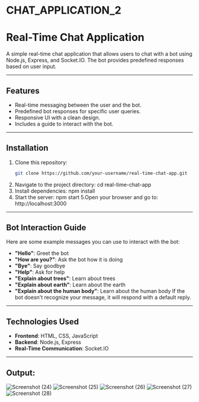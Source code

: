 # CHAT_APPLICATION_2

# Real-Time Chat Application

A simple real-time chat application that allows users to chat with a bot using Node.js, Express, and Socket.IO. The bot provides predefined responses based on user input.

---

## Features

- Real-time messaging between the user and the bot.
- Predefined bot responses for specific user queries.
- Responsive UI with a clean design.
- Includes a guide to interact with the bot.

---

## Installation

1. Clone this repository:
   ```bash
   git clone https://github.com/your-username/real-time-chat-app.git
2. Navigate to the project directory:
   cd real-time-chat-app
3. Install dependencies:
   npm install
4. Start the server:
   npm start
5.Open your browser and go to:
  http://localhost:3000

---

## Bot Interaction Guide
Here are some example messages you can use to interact with the bot:

- **"Hello"**: Greet the bot
- **"How are you?"**: Ask the bot how it is doing
- **"Bye"**: Say goodbye
- **"Help"**: Ask for help
- **"Explain about trees"**: Learn about trees
- **"Explain about earth"**: Learn about the earth
- **"Explain about the human body"**: Learn about the human body
If the bot doesn't recognize your message, it will respond with a default reply.

---

## Technologies Used
- **Frontend**: HTML, CSS, JavaScript
- **Backend**: Node.js, Express
- **Real-Time Communication**: Socket.IO

---

## Output:

![Screenshot (24)](https://github.com/user-attachments/assets/78d34c32-b0b3-4b11-bf07-13c16e5f9498)
![Screenshot (25)](https://github.com/user-attachments/assets/abb54068-8581-49f1-a15d-9222f3499ee1)
![Screenshot (26)](https://github.com/user-attachments/assets/808477a2-32b4-4faa-a2c9-c1a33df78a9c)
![Screenshot (27)](https://github.com/user-attachments/assets/d66f91e4-4c4d-498d-89b2-e00e773688d8)
![Screenshot (28)](https://github.com/user-attachments/assets/3c4ee181-9e87-4d97-8334-fb094ded9b3a)

